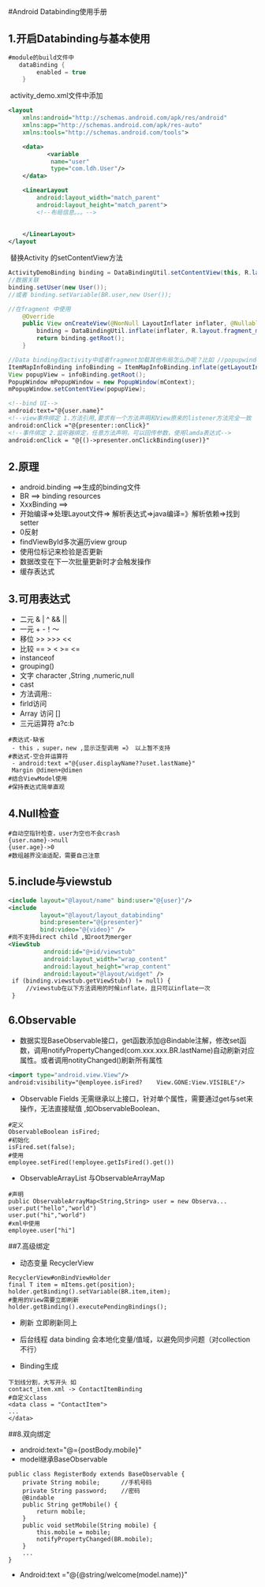 #Android Databinding使用手册

## 1.开启Databinding与基本使用
```groovy
#module的build文件中
   dataBinding {
        enabled = true
    }
```
​        activity_demo.xml文件中添加
```xml
<layout
    xmlns:android="http://schemas.android.com/apk/res/android"
    xmlns:app="http://schemas.android.com/apk/res-auto"
    xmlns:tools="http://schemas.android.com/tools">

    <data>
		   <variable
            name="user"
            type="com.ldh.User"/>
    </data>

	<LinearLayout     
		android:layout_width="match_parent"
        android:layout_height="match_parent">
        <!--布局信息。。。-->
      
      
    </LinearLayout>
</layout
```
​	替换Activity 的setContentView方法
```Java
ActivityDemoBinding binding = DataBindingUtil.setContentView(this, R.layout.activity_demo);
//数据关联 
binding.setUser(new User());
//或者 binding.setVariable(BR.user,new User());

//在fragment 中使用
    @Override
    public View onCreateView(@NonNull LayoutInflater inflater, @Nullable ViewGroup container, @Nullable Bundle savedInstanceState) {
        binding = DataBindingUtil.inflate(inflater, R.layout.fragment_mine, container, false);
        return binding.getRoot();
    }

//Data binding在activity中或者fragment加载其他布局怎么办呢？比如 //popupwindow之类的
ItemMapInfoBinding infoBinding = ItemMapInfoBinding.inflate(getLayoutInflater());
View popupView = infoBinding.getRoot();
PopupWindow mPopupWindow = new PopupWindow(mContext);
mPopupWindow.setContentView(popupView);
```
```xml
<!--bind UI-->
android:text="@{user.name}"
<!--view事件绑定 1.方法引用,要求有一个方法声明和View原来的listener方法完全一致  -->
android:onClick ="@{presenter::onClick}" 
<!--事件绑定 2.监听器绑定，任意方法声明，可以回传参数，使用lamda表达式-->
android:onClick = "@{()->presenter.onClickBinding(user)}"
```
## 2.原理

- android.binding   ==>生成的binding文件
- BR  ==> binding resources
- XxxBinding   ==>
- 开始编译=>处理Layout文件=> 解析表达式=>java编译=》解析依赖=>找到setter
- 0反射
- findViewById多次遍历view group
- 使用位标记来检验是否更新
- 数据改变在下一次批量更新时才会触发操作
- 缓存表达式
## 3.可用表达式
- 二元 & | ^    &&   ||
- 一元 + -！～
- 移位 >> >>> <<  
- 比较 == > < >= <=
- instanceof
- grouping()
- 文字 character ,String ,numeric,null
- cast
- 方法调用::
- firld访问
- Array 访问 []
- 三元运算符 a?c:b
```
#表达式-缺省
 - this ，super，new ,显示泛型调用 =》 以上暂不支持
#表达式-空合并运算符  
 - android:text ="@{user.displayName??uset.lastName}"
 Margin @dimen+@dimen
#结合ViewModel使用
#保持表达式简单直观
```
## 4.Null检查

```
#自动空指针检查，user为空也不会crash
{user.name}->null
{user.age}->0
#数组越界没油适配，需要自己注意
```

## 5.include与viewstub

```xml
<include layout="@layout/name" bind:user="@{user}"/>
<include
         layout="@layout/layout_databinding"
         bind:presenter="@{presenter}"
         bind:video="@{video}" />
#尚不支持direct child ,如root为merger
<ViewStub
          android:id="@+id/viewstub"
          android:layout_width="wrap_content"
          android:layout_height="wrap_content"
          android:layout="@layout/widget" />
 if (binding.viewstub.getViewStub() != null) {
     //viewstub在以下方法调用的时候inflate，且只可以inflate一次                 	  binding.viewstub.getViewStub().inflate();
 } 
```

## 6.Observable

 -  数据实现BaseObservable接口，get函数添加@Bindable注解，修改set函数，调用notifyPropertyChanged(com.xxx.xxx.BR.lastName)自动刷新对应属性。或者调用notityChanged()刷新所有属性

```Xml
<import type="android.view.View"/>
android:visibility="@employee.isFired?    View.GONE:View.VISIBLE"/>
```

 -  Observable Fields 无需继承以上接口，针对单个属性，需要通过get与set来操作，无法直接赋值 ,如ObservableBoolean、

```
#定义
ObservableBoolean isFired;
#初始化
isFired.set(false);
#使用
employee.setFired(!employee.getIsFired().get())
```

-   ObservableArrayList 与ObservableArrayMap 

```
#声明
public ObservableArrayMap<String,String> user = new Observa...
user.put("hello","world")
user.put("hi","world")
#xml中使用
employee.user["hi"]
```

##7.高级绑定

 -  动态变量 RecyclerView
 ```
 RecyclerView#onBindViewHolder
 final T item = mItems.get(position);
 holder.getBinding().setVariable(BR.item,item);
 #重用的View需要立即刷新
 holder.getBinding().executePendingBindings();
 ```

 -  刷新 立即刷新同上

 -  后台线程 data binding 会本地化变量/值域，以避免同步问题（对collection不行）

 -  Binding生成  

```
下划线分割，大写开头 如
contact_item.xml -> ContactItemBinding
#自定义class
<data class = "ContactItem">
...
</data>
```

##8.双向绑定
- android:text="@={postBody.mobile}"
- model继承BaseObservable
```
public class RegisterBody extends BaseObservable {
	private String mobile;      //手机号码
    private String password;    //密码
    @Bindable
    public String getMobile() {
        return mobile;
    }
    public void setMobile(String mobile) {
        this.mobile = mobile;
        notifyPropertyChanged(BR.mobile);
    }
    ...
}
```

 - Android:text ="@{@string/welcome(model.name)}"
